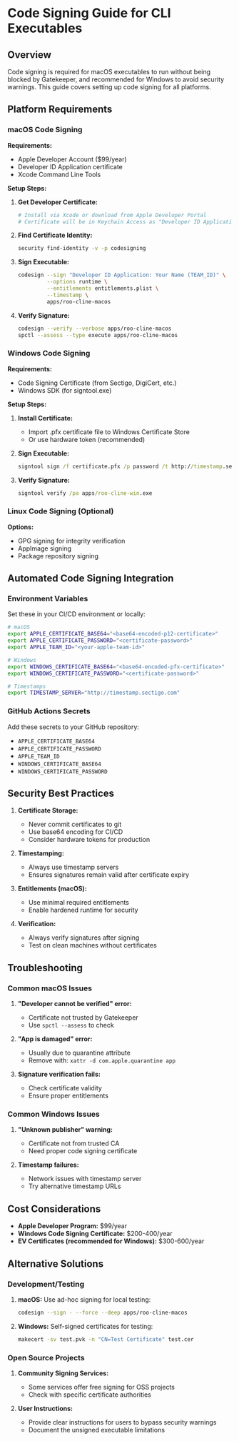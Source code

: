 # Code Signing Guide for CLI Executables

## Overview

Code signing is required for macOS executables to run without being blocked by Gatekeeper, and recommended for Windows to avoid security warnings. This guide covers setting up code signing for all platforms.

## Platform Requirements

### macOS Code Signing

**Requirements:**

- Apple Developer Account ($99/year)
- Developer ID Application certificate
- Xcode Command Line Tools

**Setup Steps:**

1. **Get Developer Certificate:**

    ```bash
    # Install via Xcode or download from Apple Developer Portal
    # Certificate will be in Keychain Access as "Developer ID Application: Your Name (TEAM_ID)"
    ```

2. **Find Certificate Identity:**

    ```bash
    security find-identity -v -p codesigning
    ```

3. **Sign Executable:**

    ```bash
    codesign --sign "Developer ID Application: Your Name (TEAM_ID)" \
             --options runtime \
             --entitlements entitlements.plist \
             --timestamp \
             apps/roo-cline-macos
    ```

4. **Verify Signature:**
    ```bash
    codesign --verify --verbose apps/roo-cline-macos
    spctl --assess --type execute apps/roo-cline-macos
    ```

### Windows Code Signing

**Requirements:**

- Code Signing Certificate (from Sectigo, DigiCert, etc.)
- Windows SDK (for signtool.exe)

**Setup Steps:**

1. **Install Certificate:**

    - Import .pfx certificate file to Windows Certificate Store
    - Or use hardware token (recommended)

2. **Sign Executable:**

    ```cmd
    signtool sign /f certificate.pfx /p password /t http://timestamp.sectigo.com apps/roo-cline-win.exe
    ```

3. **Verify Signature:**
    ```cmd
    signtool verify /pa apps/roo-cline-win.exe
    ```

### Linux Code Signing (Optional)

**Options:**

- GPG signing for integrity verification
- AppImage signing
- Package repository signing

## Automated Code Signing Integration

### Environment Variables

Set these in your CI/CD environment or locally:

```bash
# macOS
export APPLE_CERTIFICATE_BASE64="<base64-encoded-p12-certificate>"
export APPLE_CERTIFICATE_PASSWORD="<certificate-password>"
export APPLE_TEAM_ID="<your-apple-team-id>"

# Windows
export WINDOWS_CERTIFICATE_BASE64="<base64-encoded-pfx-certificate>"
export WINDOWS_CERTIFICATE_PASSWORD="<certificate-password>"

# Timestamps
export TIMESTAMP_SERVER="http://timestamp.sectigo.com"
```

### GitHub Actions Secrets

Add these secrets to your GitHub repository:

- `APPLE_CERTIFICATE_BASE64`
- `APPLE_CERTIFICATE_PASSWORD`
- `APPLE_TEAM_ID`
- `WINDOWS_CERTIFICATE_BASE64`
- `WINDOWS_CERTIFICATE_PASSWORD`

## Security Best Practices

1. **Certificate Storage:**

    - Never commit certificates to git
    - Use base64 encoding for CI/CD
    - Consider hardware tokens for production

2. **Timestamping:**

    - Always use timestamp servers
    - Ensures signatures remain valid after certificate expiry

3. **Entitlements (macOS):**

    - Use minimal required entitlements
    - Enable hardened runtime for security

4. **Verification:**
    - Always verify signatures after signing
    - Test on clean machines without certificates

## Troubleshooting

### Common macOS Issues

1. **"Developer cannot be verified" error:**

    - Certificate not trusted by Gatekeeper
    - Use `spctl --assess` to check

2. **"App is damaged" error:**

    - Usually due to quarantine attribute
    - Remove with: `xattr -d com.apple.quarantine app`

3. **Signature verification fails:**
    - Check certificate validity
    - Ensure proper entitlements

### Common Windows Issues

1. **"Unknown publisher" warning:**

    - Certificate not from trusted CA
    - Need proper code signing certificate

2. **Timestamp failures:**
    - Network issues with timestamp server
    - Try alternative timestamp URLs

## Cost Considerations

- **Apple Developer Program:** $99/year
- **Windows Code Signing Certificate:** $200-400/year
- **EV Certificates (recommended for Windows):** $300-600/year

## Alternative Solutions

### Development/Testing

1. **macOS:** Use ad-hoc signing for local testing:

    ```bash
    codesign --sign - --force --deep apps/roo-cline-macos
    ```

2. **Windows:** Self-signed certificates for testing:
    ```cmd
    makecert -sv test.pvk -n "CN=Test Certificate" test.cer
    ```

### Open Source Projects

1. **Community Signing Services:**

    - Some services offer free signing for OSS projects
    - Check with specific certificate authorities

2. **User Instructions:**
    - Provide clear instructions for users to bypass security warnings
    - Document the unsigned executable limitations
